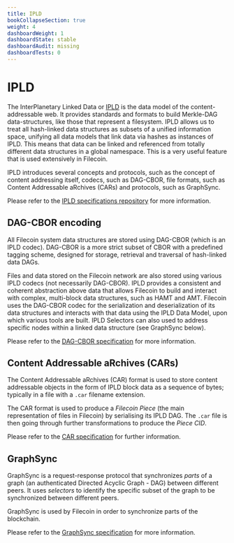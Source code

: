 ```yaml
---
title: IPLD
bookCollapseSection: true
weight: 4
dashboardWeight: 1
dashboardState: stable
dashboardAudit: missing
dashboardTests: 0
---
```


# IPLD

The InterPlanetary Linked Data or [IPLD](https://ipld.io/) is the data model of the content-addressable web. It provides standards and formats to build Merkle-DAG data-structures, like those that represent a filesystem. IPLD allows us to treat all hash-linked data structures as subsets of a unified information space, unifying all data models that link data via hashes as instances of IPLD. This means that data can be linked and referenced from totally different data structures in a global namespace. This is a very useful feature that is used extensively in Filecoin.

IPLD introduces several concepts and protocols, such as the concept of content addressing itself, codecs, such as DAG-CBOR, file formats, such as Content Addressable aRchives (CARs) and protocols, such as GraphSync.

Please refer to the [IPLD specifications repository](https://github.com/ipld/specs) for more information.

## DAG-CBOR encoding

All Filecoin system data structures are stored using DAG-CBOR (which is an IPLD codec). DAG-CBOR is a more strict subset of CBOR with a predefined tagging scheme, designed for storage, retrieval and traversal of hash-linked data DAGs.

Files and data stored on the Filecoin network are also stored using various IPLD codecs (not necessarily DAG-CBOR). IPLD provides a consistent and coherent abstraction above data that allows Filecoin to build and interact with complex, multi-block data structures, such as HAMT and AMT. Filecoin uses the DAG-CBOR codec for the serialization and deserialization of its data structures and interacts with that data using the IPLD Data Model, upon which various tools are built. IPLD Selectors can also used to address specific nodes within a linked data structure (see GraphSync below).

Please refer to the [DAG-CBOR specification](https://github.com/ipld/specs/blob/master/block-layer/codecs/dag-cbor.md) for more information.

## Content Addressable aRchives (CARs)

The Content Addressable aRchives (CAR) format is used to store content addressable objects in the form of IPLD block data as a sequence of bytes; typically in a file with a `.car` filename extension.

The CAR format is used to produce a _Filecoin Piece_ (the main representation of files in Filecoin) by serialising its IPLD DAG. The `.car` file is then going through further transformations to produce the _Piece CID_.

Please refer to the [CAR specification](https://github.com/ipld/specs/blob/master/block-layer/content-addressable-archives.md) for further information.

## GraphSync

GraphSync is a request-response protocol that synchronizes _parts_ of a graph (an authenticated Directed Acyclic Graph - DAG) between different peers. It uses _selectors_ to identify the specific subset of the graph to be synchronized between different peers.

GraphSync is used by Filecoin in order to synchronize parts of the blockchain.

Please refer to the [GraphSync specification](https://github.com/ipld/specs/blob/master/block-layer/graphsync/graphsync.md) for more information.
